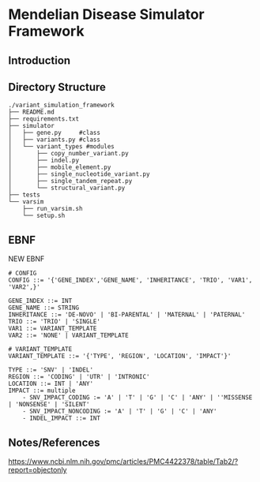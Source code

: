 # Mendelian Disease Simulator Framework 

## Introduction 



## Directory Structure 

```
./variant_simulation_framework
├── README.md
├── requirements.txt
├── simulator
│   ├── gene.py     #class
│   ├── variants.py #class
│   └── variant_types #modules 
│       ├── copy_number_variant.py
│       ├── indel.py
│       ├── mobile_element.py
│       ├── single_nucleotide_variant.py 
│       ├── single_tandem_repeat.py
│       └── structural_variant.py
├── tests
└── varsim
    ├── run_varsim.sh
    └── setup.sh

```

## EBNF 

NEW EBNF

```
# CONFIG
CONFIG ::= '{'GENE_INDEX','GENE_NAME', 'INHERITANCE', 'TRIO', 'VAR1', 'VAR2',}'

GENE_INDEX ::= INT
GENE_NAME ::= STRING
INHERITANCE ::= 'DE-NOVO' | 'BI-PARENTAL' | 'MATERNAL' | 'PATERNAL'
TRIO ::= 'TRIO' | 'SINGLE'
VAR1 ::= VARIANT_TEMPLATE
VAR2 ::= 'NONE' | VARIANT_TEMPLATE

# VARIANT_TEMPLATE
VARIANT_TEMPLATE ::= '{'TYPE', 'REGION', 'LOCATION', 'IMPACT'}'

TYPE ::= 'SNV' | 'INDEL' 
REGION ::= 'CODING' | 'UTR' | 'INTRONIC'
LOCATION ::= INT | 'ANY'
IMPACT ::= multiple 
	- SNV_IMPACT_CODING := 'A' | 'T' | 'G' | 'C' | 'ANY' | ''MISSENSE | 'NONSENSE' | 'SILENT'
	- SNV_IMPACT_NONCODING := 'A' | 'T' | 'G' | 'C' | 'ANY'
	- INDEL_IMPACT ::= INT
```



## Notes/References

https://www.ncbi.nlm.nih.gov/pmc/articles/PMC4422378/table/Tab2/?report=objectonly











